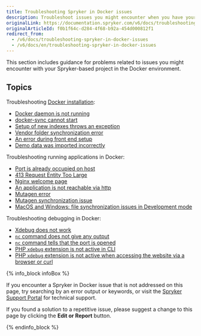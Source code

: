 ```yaml
---
title: Troubleshooting Spryker in Docker issues
description: Troubleshoot issues you might encounter when you have your Spryker-based project in Docker.
originalLink: https://documentation.spryker.com/v6/docs/troubleshooting-spryker-in-docker-issues
originalArticleId: f0b1f64c-d284-4f68-b92a-454d000812f1
redirect_from:
  - /v6/docs/troubleshooting-spryker-in-docker-issues
  - /v6/docs/en/troubleshooting-spryker-in-docker-issues
---
```


This section includes guidance for problems related to issues you might encounter with your Spryker-based project in the Docker environment.  

## Topics
Troubleshooting [Docker installation](/docs/scos/dev/developer-guides/202009.0/installation/installing-spryker-with-docker/installing-spryker-with-docker.html):
* [Docker daemon is not running](/docs/scos/dev/developer-guides/202009.0/troubleshooting/spryker-in-docker-issues/troubleshooting-docker-installation/docker-daemon-is-not-running.html)
* [docker-sync cannot start](/docs/scos/dev/developer-guides/202009.0/troubleshooting/spryker-in-docker-issues/troubleshooting-docker-installation/docker-sync-cannot-start.html)
* [Setup of new indexes throws an exception](/docs/scos/dev/developer-guides/202009.0/troubleshooting/spryker-in-docker-issues/troubleshooting-docker-installation/setup-of-new-indexes-throws-an-exception.html)
* [Vendor folder synchronization error](/docs/scos/dev/developer-guides/202009.0/troubleshooting/spryker-in-docker-issues/troubleshooting-docker-installation/vendor-folder-synchronization-error.html)
* [An error during front end setup](/docs/scos/dev/developer-guides/202009.0/troubleshooting/spryker-in-docker-issues/troubleshooting-docker-installation/an-error-during-front-end-setup.html)
* [Demo data was imported incorrectly](/docs/scos/dev/developer-guides/202009.0/troubleshooting/spryker-in-docker-issues/troubleshooting-docker-installation/demo-data-was-imported-incorrectly.html)

Troubleshooting running applications in Docker:

* [Port is already occupied on host](/docs/scos/dev/developer-guides/202009.0/troubleshooting/spryker-in-docker-issues/troubleshooting-running-applications-in-docker/port-is-already-occupied-on-host.html)
* [413 Request Entity Too Large](/docs/scos/dev/developer-guides/202009.0/troubleshooting/spryker-in-docker-issues/troubleshooting-running-applications-in-docker/413-request-entity-too-large.html)
* [Nginx welcome page](/docs/scos/dev/developer-guides/202009.0/troubleshooting/spryker-in-docker-issues/troubleshooting-running-applications-in-docker/nginx-welcome-page.html)
* [An application is not reachable via http](/docs/scos/dev/developer-guides/202009.0/troubleshooting/spryker-in-docker-issues/troubleshooting-running-applications-in-docker/an-application-is-not-reachable-via-http.html)
* [Mutagen error](/docs/scos/dev/developer-guides/202009.0/troubleshooting/spryker-in-docker-issues/troubleshooting-running-applications-in-docker/mutagen-error.html)
* [Mutagen synchronization issue](/docs/scos/dev/developer-guides/202009.0/troubleshooting/spryker-in-docker-issues/troubleshooting-running-applications-in-docker/mutagen-synchronization-issue.html)
* [MacOS and Windows: file synchronization issues in Development mode](/docs/scos/dev/developer-guides/202009.0/troubleshooting/spryker-in-docker-issues/troubleshooting-running-applications-in-docker/macos-and-windows-file-synchronization-issues-in-development-mode.html)

Troubleshooting debugging in Docker:

* [Xdebug does not work](/docs/scos/dev/developer-guides/202009.0/troubleshooting/spryker-in-docker-issues/troubleshooting-debugging-in-docker/xdebug-does-not-work.html)
* [`nc` command does not give any output](/docs/scos/dev/developer-guides/202009.0/troubleshooting/spryker-in-docker-issues/troubleshooting-debugging-in-docker/nc-command-does-not-give-any-output.html)
* [`nc` command tells that the port is opened](/docs/scos/dev/developer-guides/202009.0/troubleshooting/spryker-in-docker-issues/troubleshooting-debugging-in-docker/nc-command-tells-that-the-port-is-opened.html)
* [PHP `xdebug` extension is not active in CLI](/docs/scos/dev/developer-guides/202009.0/troubleshooting/spryker-in-docker-issues/troubleshooting-debugging-in-docker/php-xdebug-extension-is-not-active-in-cli.html)
* [PHP `xdebug` extension is not active when accessing the website via a browser or curl](/docs/scos/dev/developer-guides/202009.0/troubleshooting/spryker-in-docker-issues/troubleshooting-debugging-in-docker/php-xdebug-extension-is-not-active-when-accessing-the-website-via-a-browser-or-curl.html)

{% info_block infoBox %}

If you encounter a Spryker in Docker issue that is not addressed on this page, try searching by an error output or keywords, or visit the [Spryker Support Portal](https://spryker.force.com/support/s/) for technical support.

If you found a solution to a repetitive issue, please suggest a change to this page by clicking the **Edit or Report** button.

{% endinfo_block %}

